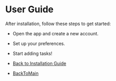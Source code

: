 # User Guide

After installation, follow these steps to get started:

- Open the app and create a new account.
- Set up your preferences.
- Start adding tasks!

- [Back to Installation Guide](user-guide/installation.md)

- [BackToMain](README.md)